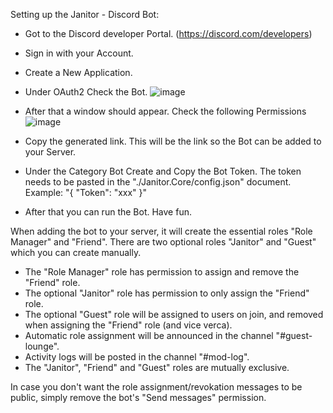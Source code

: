 Setting up the Janitor - Discord Bot:

- Got to the Discord developer Portal. (https://discord.com/developers)
- Sign in with your Account.
- Create a New Application.
- Under OAuth2 Check the Bot.
![image](https://github.com/Fabloans/Janitor/assets/93011108/0c6414dd-92a9-4cca-8543-dc8d5dfda365)
- After that a window should appear. Check the following Permissions
![image](https://github.com/Fabloans/Janitor/assets/28175673/be634b00-f3dc-4c97-89c1-852b16d829be)

- Copy the generated link. This will be the link so the Bot can be added to your Server.

- Under the Category Bot Create and Copy the Bot Token. The token needs to be pasted in the "./Janitor.Core/config.json" document.
Example: "{
	"Token": "xxx"
}"

- After that you can run the Bot. Have fun.

When adding the bot to your server, it will create the essential roles "Role Manager" and "Friend".
There are two optional roles "Janitor" and "Guest" which you can create manually.

- The "Role Manager" role has permission to assign and remove the "Friend" role.
- The optional "Janitor" role has permission to only assign the "Friend" role.
- The optional "Guest" role will be assigned to users on join, and removed when assigning the "Friend" role (and vice verca).
- Automatic role assignment will be announced in the channel "#guest-lounge".
- Activity logs will be posted in the channel "#mod-log".
- The "Janitor", "Friend" and "Guest" roles are mutually exclusive.

In case you don't want the role assignment/revokation messages to be public, simply remove the bot's "Send messages" permission.
